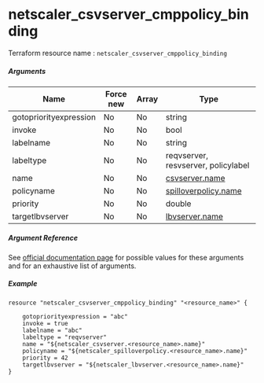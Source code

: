 # netscaler_csvserver_cmppolicy_binding

Terraform resource name : ```netscaler_csvserver_cmppolicy_binding```

##### Arguments

| Name | Force new | Array | Type |
|----|----|----|----|
|gotopriorityexpression|No|No|string|
|invoke|No|No|bool|
|labelname|No|No|string|
|labeltype|No|No|reqvserver, resvserver, policylabel|
|name|No|No|[csvserver.name](/doc/resources/csvserver.md)|
|policyname|No|No|[spilloverpolicy.name](/doc/resources/spilloverpolicy.md)|
|priority|No|No|double|
|targetlbvserver|No|No|[lbvserver.name](/doc/resources/lbvserver.md)|

##### Argument Reference

See [official documentation page](https://developer-docs.citrix.com/projects/netscaler-nitro-api/en/11.0/configuration/content-switching/csvserver_cmppolicy_binding/csvserver_cmppolicy_binding/) for possible values for these arguments and for an exhaustive list of arguments.

##### Example

```
resource "netscaler_csvserver_cmppolicy_binding" "<resource_name>" {

    gotopriorityexpression = "abc"
    invoke = true
    labelname = "abc"
    labeltype = "reqvserver"
    name = "${netscaler_csvserver.<resource_name>.name}"
    policyname = "${netscaler_spilloverpolicy.<resource_name>.name}"
    priority = 42
    targetlbvserver = "${netscaler_lbvserver.<resource_name>.name}"
}
```

